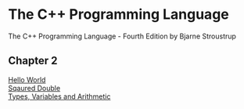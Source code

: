 # The C++ Programming Language
The C++ Programming Language - Fourth Edition by Bjarne Stroustrup

## Chapter 2
[Hello World](https://github.com/beef-erikson/TheCPlusPlusProgrammingLanguage/tree/master/Chapter2/HelloWorld)<br />
[Sqaured Double](https://github.com/beef-erikson/TheCPlusPlusProgrammingLanguage/tree/master/Chapter2/SquaredDouble)<br />
[Types, Variables and Arithmetic](https://github.com/beef-erikson/TheCPlusPlusProgrammingLanguage/tree/master/Chapter2/TypesVariablesAndArithmetic)<br />
